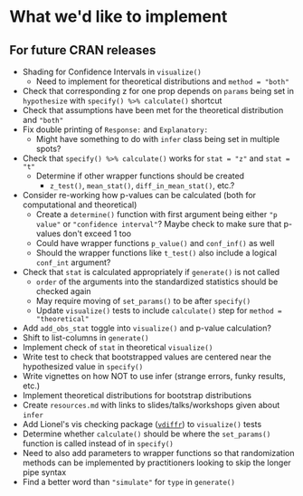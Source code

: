 # What we'd like to implement

## For future CRAN releases

- Shading for Confidence Intervals in `visualize()`
    - Need to implement for theoretical distributions and `method = "both"`
- Check that corresponding z for one prop depends on `params` being set in `hypothesize` with `specify() %>% calculate()` shortcut
- Check that assumptions have been met for the theoretical distribution and `"both"`
- Fix double printing of `Response:` and `Explanatory:`
    - Might have something to do with `infer` class being set in multiple spots?
- Check that `specify() %>% calculate()` works for `stat = "z"` and `stat = "t"`
    - Determine if other wrapper functions should be created 
        - `z_test()`, `mean_stat()`, `diff_in_mean_stat()`, etc.? 
- Consider re-working how p-values can be calculated (both for computational and theoretical)
    - Create a `determine()` function with first argument being either `"p value"` or `"confidence interval"`? Maybe check to make sure that p-values don't exceed 1 too
    - Could have wrapper functions `p_value()` and `conf_inf()` as well
    - Should the wrapper functions like `t_test()` also include a logical `conf_int` argument?
- Check that `stat` is calculated appropriately if `generate()` is not called
    - `order` of the arguments into the standardized statistics should be checked again
    - May require moving of `set_params()` to be after `specify()`
    - Update `visualize()` tests to include `calculate()` step for `method = "theoretical"`
- Add `add_obs_stat` toggle into `visualize()` and p-value calculation?
- Shift to list-columns in `generate()`
- Implement check of `stat` in theoretical `visualize()`
- Write test to check that bootstrapped values are centered near the 
  hypothesized value in `specify()`
- Write vignettes on how NOT to use infer (strange errors, funky results, etc.)
- Implement theoretical distributions for bootstrap distributions
- Create `resources.md` with links to slides/talks/workshops given about `infer`
- Add Lionel's vis checking package ([`vdiffr`](https://github.com/lionel-/vdiffr)) to `visualize()` tests
- Determine whether `calculate()` should be where the `set_params()` function is called
instead of in `specify()`
- Need to also add parameters to wrapper functions so that randomization
methods can be implemented by practitioners looking to skip the longer pipe syntax
- Find a better word than `"simulate"` for `type` in `generate()`
